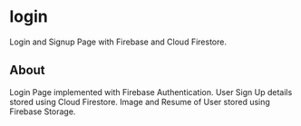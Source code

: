 # login

Login and Signup Page with Firebase and Cloud Firestore.

## About

Login Page implemented with Firebase Authentication. 
User Sign Up details stored using Cloud Firestore. 
Image and Resume of User stored using Firebase Storage.
